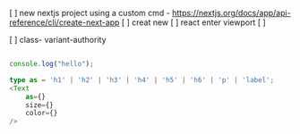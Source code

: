 [ ] new nextjs project using a custom cmd - https://nextjs.org/docs/app/api-reference/cli/create-next-app
[ ] creat new
[ ] react enter viewport
[ ]

[ ] class- variant-authority

```typescript

console.log("hello");

type as = 'h1' | 'h2' | 'h3' | 'h4' | 'h5' | 'h6' | 'p' | 'label';
<Text
    as={}
    size={}
    color={}
/>
```
